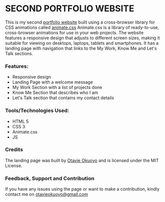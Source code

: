 # SECOND PORTFOLIO WEBSITE

This is my second [portfolio website](https://otavie.github.io/portfolio_v1/) built using a cross-browser library for CSS animations called [animate.css](https://animate.style/) Animate.css is a library of ready-to-use, cross-browser animations for use in your web projects. The website features a responsive design that adjusts to different screen sizes, making it suitable for viewing on desktops, laptops, tablets and smartphones. It has a landing page with navigation that links to the My Work, Know Me and Let's Talk sections.

### Features:
- Responsive design
- Landing Page with a welcome message
- My Work Section with a list of projects done
- Know Me Section that describes who I am
- Let's Talk section that contains my contact details

### Tools/Technologies Used:
- HTML 5
- CSS 3
- Animate.css
- JS
  
### Credits
The landing page was built by [Otavie Okuoyo](https://github.com/Otavie) and is licensed under the MIT License. 

### Feedback, Support and Contribution
If you have any issues using the page or want to make a contribution, kindly contact me on otavieokuoyo@gmail.com
